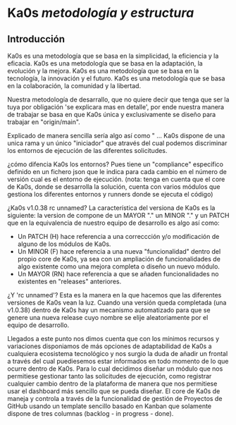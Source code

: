 # Ka0s *metodología y estructura*

## Introducción

Ka0s es una metodología que se basa en la simplicidad, la eficiencia y la eficacia. Ka0s es una metodología que se basa en la adaptación, la evolución y la mejora. Ka0s es una metodología que se basa en la tecnología, la innovación y el futuro. Ka0s es una metodología que se basa en la colaboración, la comunidad y la libertad.

Nuestra metodología de desarrallo, que no quiere decir que tenga que ser la tuya por obligación 'se explicara mas en detalle', por ende nuestra manera de trabajar se basa en que Ka0s única y exclusivamente se diseño para trabajar en "origin/main".

Explicado de manera sencilla sería algo así como " ... Ka0s dispone de una unica rama y un único "iniciador" que através del cual podemos discriminar los entornos de ejecución de las diferentes solicitudes.

¿cómo difencia Ka0s los entornos? Pues tiene un "compliance" específico definido en un fichero json que le indica para cada cambio en el número de versión cual es el entorno de ejecución. (nota: tenga en cuenta que el core de Ka0s, donde se desarrolla la solución, cuenta con varios módulos que gestiona los diferentes entornos y runners donde se ejecuta el código)

¿Ka0s v1.0.38 rc unnamed? La característica del versiona de Ka0s es la siguiente: la version de compone de un MAYOR "." un MINOR "." y un PATCH que en la equivalencia de nuestro equipo de desarrollo es algo así como:

- Un PATCH (H) hace referencia a una correccción y/o modificación de alguno de los módulos de Ka0s.
- Un MINOR (F) hace referencia a una nueva "funcionalidad" dentro del propio core de Ka0s, ya sea con un ampliación de funcionalidades de algo existente como una mejora completa o diseño un nuevo módulo.
- Un MAYOR (RN) hace referencia a que se añaden funcionalidades no existentes en "releases" anteriores.

¿Y 'rc unnamed'? Esta es la manera en la que hacemos que las diferentes versiones de Ka0s vean la luz. Cuando una versión queda completada (una v1.0.38) dentro de Ka0s hay un mecanismo automatizado para que se genere una nueva release cuyo nombre se elije aleatoriamente por el equipo de desarrollo.

Llegados a este punto nos dimos cuenta que con los mínimos recursos y variaciones disponiamos de más opciones de adaptabilidad de Ka0s a cualquiera ecosistema tecnológico y nos surgio la duda de añadir un frontal a través del cual puediesemos estar informados en todo momento de lo que ocurre dentro de Ka0s. Para lo cual decidimos diseñar un módulo que nos permitiese gestionar tanto las solicitudes de ejecución, como registrar cualquier cambio dentro de la plataforma de manera que nos permitiese usar el dashboard más sencillo que se pueda diseñar. El core de Ka0s de maneja y controla a través de la funcionalidad de gestión de Proyectos de GitHub usando un template sencillo basado en Kanban que solamente dispone de tres columnas (backlog - in progress - done).